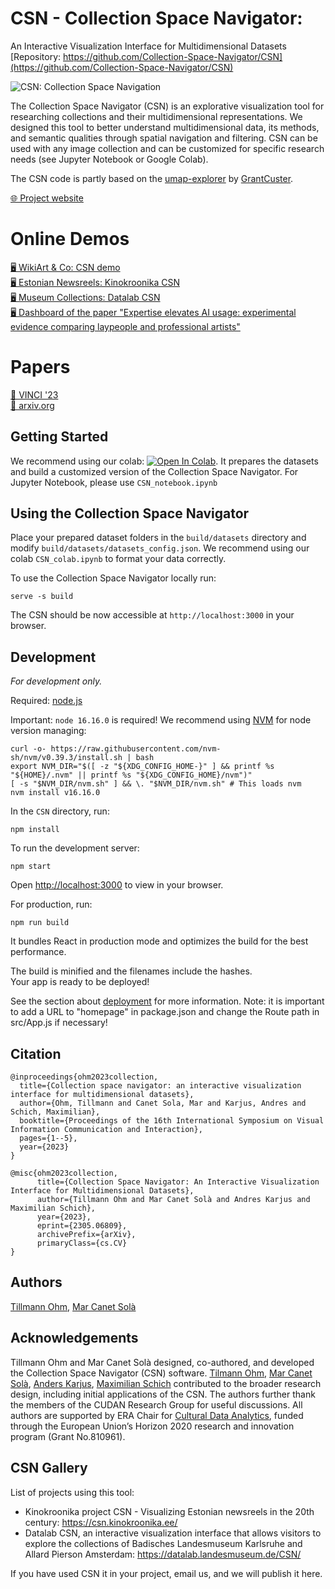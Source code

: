# CSN - Collection Space Navigator: 
An Interactive Visualization Interface for Multidimensional Datasets   
[Repository: https://github.com/Collection-Space-Navigator/CSN](https://github.com/Collection-Space-Navigator/CSN)  

![CSN: Collection Space Navigation](./fig1_web.png) 

The Collection Space Navigator (CSN) is an explorative visualization tool for researching collections and their multidimensional representations. We designed this tool to better understand multidimensional data, its methods, and semantic qualities through spatial navigation and filtering. CSN can be used with any image collection and can be customized for specific research needs (see Jupyter Notebook or Google Colab).

The CSN code is partly based on the [umap-explorer](https://github.com/GrantCuster/umap-explorer) by [GrantCuster](https://github.com/GrantCuster).

[🌐 Project website](https://collection-space-navigator.github.io)  

# Online Demos
[🖥️ WikiArt & Co: CSN demo](https://collection-space-navigator.github.io/CSN)    
[🖥️ Estonian Newsreels: Kinokroonika CSN](https://csn.kinokroonika.ee/)    
[🖥️ Museum Collections: Datalab CSN](https://datalab.landesmuseum.de/CSN)  
[🖥️ Dashboard of the paper "Expertise elevates AI usage: experimental evidence comparing laypeople and professional artists"](https://artistlaypeopleaiexperiment.github.io/)

# Papers
[📄 VINCI '23](https://doi.org/10.1145/3615522.3615546)  
[📄 arxiv.org](http://arxiv.org/abs/2305.06809)  


## Getting Started
We recommend using our colab: [![Open In Colab](https://colab.research.google.com/assets/colab-badge.svg)](https://colab.research.google.com/github/Collection-Space-Navigator/CSN/blob/main/CSN_colab.ipynb). It prepares the datasets and build a customized version of the Collection Space Navigator. For Jupyter Notebook, please use `CSN_notebook.ipynb`

## Using the Collection Space Navigator
Place your prepared dataset folders in the `build/datasets` directory and modify `build/datasets/datasets_config.json`. We recommend using our colab `CSN_colab.ipynb` to format your data correctly.

To use the Collection Space Navigator locally run:
```
serve -s build
```
The CSN should be now accessible at `http://localhost:3000` in your browser.


## Development 
*For development only.*     

Required: <a href="https://nodejs.org/en/download" target="_blank">node.js</a>  


Important: `node 16.16.0` is required! We recommend using <a href="https://github.com/nvm-sh/nvm" target="_blank">NVM</a>   for node version managing:
```
curl -o- https://raw.githubusercontent.com/nvm-sh/nvm/v0.39.3/install.sh | bash
export NVM_DIR="$([ -z "${XDG_CONFIG_HOME-}" ] && printf %s "${HOME}/.nvm" || printf %s "${XDG_CONFIG_HOME}/nvm")"
[ -s "$NVM_DIR/nvm.sh" ] && \. "$NVM_DIR/nvm.sh" # This loads nvm
nvm install v16.16.0
```
In the `CSN` directory, run:
```
npm install
```
To run the development server:
```
npm start
```   
Open [http://localhost:3000](http://localhost:3000) to view in your browser.

For production, run:
```
npm run build
```
It bundles React in production mode and optimizes the build for the best performance.    
    
The build is minified and the filenames include the hashes.    
Your app is ready to be deployed!    
    
See the section about <a href="https://facebook.github.io/create-react-app/docs/deployment" target="_blank">deployment</a> for more information. Note: it is important to add a URL to "homepage" in package.json and change the Route path in src/App.js if necessary!

## Citation
```
@inproceedings{ohm2023collection,
  title={Collection space navigator: an interactive visualization interface for multidimensional datasets},
  author={Ohm, Tillmann and Canet Sola, Mar and Karjus, Andres and Schich, Maximilian},
  booktitle={Proceedings of the 16th International Symposium on Visual Information Communication and Interaction},
  pages={1--5},
  year={2023}
}
```

```
@misc{ohm2023collection,
      title={Collection Space Navigator: An Interactive Visualization Interface for Multidimensional Datasets}, 
      author={Tillmann Ohm and Mar Canet Solà and Andres Karjus and Maximilian Schich},
      year={2023},
      eprint={2305.06809},
      archivePrefix={arXiv},
      primaryClass={cs.CV}
}
```

## Authors
<a href="https://tillmannohm.com/" target="_blank">Tillmann Ohm</a>, 
<a href="https://var-mar.info/" target="_blank">Mar Canet Solà</a>



## Acknowledgements
Tillmann Ohm and Mar Canet Solà designed, co-authored, and developed the Collection Space Navigator (CSN) software. <a href="https://tillmannohm.com/" target="_blank">Tilmann Ohm</a>, <a href="https://var-mar.info/" target="_blank">Mar Canet Solà</a>, <a href="https://andreskarjus.github.io"  target="_blank">Anders Karjus</a>, <a href="https://www.schich.info/"  target="_blank">Maximilian Schich</a> contributed to the broader research design, including initial applications of the CSN. The authors further thank the members of the CUDAN Research Group for useful discussions. All authors are supported by ERA Chair for <a href="https://cudan.tlu.ee/" target="_blank">Cultural Data Analytics</a>, funded through the European Union’s Horizon 2020 research and innovation program (Grant No.810961).

## CSN Gallery
List of projects using this tool:
* Kinokroonika project CSN - Visualizing Estonian newsreels in the 20th century: <a href="https://csn.kinokroonika.ee/" target="_blank">https://csn.kinokroonika.ee/</a>
* Datalab CSN, an interactive visualization interface that allows visitors to explore the collections of Badisches Landesmuseum Karlsruhe and Allard Pierson Amsterdam: <a href="https://datalab.landesmuseum.de/CSN/" target="_blank">https://datalab.landesmuseum.de/CSN/</a>

If you have used CSN it in your project, email us, and we will publish it here.
